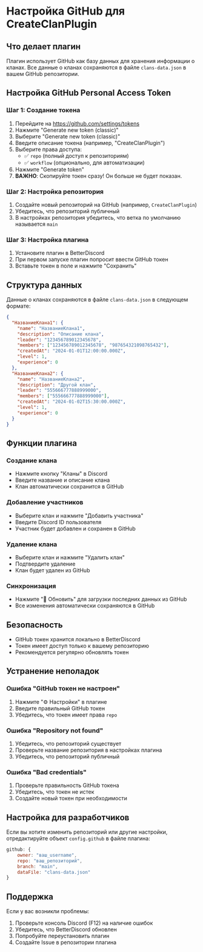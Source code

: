 # Настройка GitHub для CreateClanPlugin

## Что делает плагин

Плагин использует GitHub как базу данных для хранения информации о кланах. Все данные о кланах сохраняются в файле `clans-data.json` в вашем GitHub репозитории.

## Настройка GitHub Personal Access Token

### Шаг 1: Создание токена
1. Перейдите на https://github.com/settings/tokens
2. Нажмите "Generate new token (classic)"
3. Выберите "Generate new token (classic)"
4. Введите описание токена (например, "CreateClanPlugin")
5. Выберите права доступа:
   - ✅ `repo` (полный доступ к репозиториям)
   - ✅ `workflow` (опционально, для автоматизации)
6. Нажмите "Generate token"
7. **ВАЖНО**: Скопируйте токен сразу! Он больше не будет показан.

### Шаг 2: Настройка репозитория
1. Создайте новый репозиторий на GitHub (например, `CreateClanPlugin`)
2. Убедитесь, что репозиторий публичный
3. В настройках репозитория убедитесь, что ветка по умолчанию называется `main`

### Шаг 3: Настройка плагина
1. Установите плагин в BetterDiscord
2. При первом запуске плагин попросит ввести GitHub токен
3. Вставьте токен в поле и нажмите "Сохранить"

## Структура данных

Данные о кланах сохраняются в файле `clans-data.json` в следующем формате:

```json
{
  "НазваниеКлана1": {
    "name": "НазваниеКлана1",
    "description": "Описание клана",
    "leader": "123456789012345678",
    "members": ["123456789012345678", "987654321098765432"],
    "createdAt": "2024-01-01T12:00:00.000Z",
    "level": 1,
    "experience": 0
  },
  "НазваниеКлана2": {
    "name": "НазваниеКлана2",
    "description": "Другой клан",
    "leader": "555666777888999000",
    "members": ["555666777888999000"],
    "createdAt": "2024-01-02T15:30:00.000Z",
    "level": 1,
    "experience": 0
  }
}
```

## Функции плагина

### Создание клана
- Нажмите кнопку "Кланы" в Discord
- Введите название и описание клана
- Клан автоматически сохранится в GitHub

### Добавление участников
- Выберите клан и нажмите "Добавить участника"
- Введите Discord ID пользователя
- Участник будет добавлен и сохранен в GitHub

### Удаление клана
- Выберите клан и нажмите "Удалить клан"
- Подтвердите удаление
- Клан будет удален из GitHub

### Синхронизация
- Нажмите "🔄 Обновить" для загрузки последних данных из GitHub
- Все изменения автоматически сохраняются в GitHub

## Безопасность

- GitHub токен хранится локально в BetterDiscord
- Токен имеет доступ только к вашему репозиторию
- Рекомендуется регулярно обновлять токен

## Устранение неполадок

### Ошибка "GitHub токен не настроен"
1. Нажмите "⚙️ Настройки" в плагине
2. Введите правильный GitHub токен
3. Убедитесь, что токен имеет права `repo`

### Ошибка "Repository not found"
1. Убедитесь, что репозиторий существует
2. Проверьте название репозитория в настройках плагина
3. Убедитесь, что репозиторий публичный

### Ошибка "Bad credentials"
1. Проверьте правильность GitHub токена
2. Убедитесь, что токен не истек
3. Создайте новый токен при необходимости

## Настройка для разработчиков

Если вы хотите изменить репозиторий или другие настройки, отредактируйте объект `config.github` в файле плагина:

```javascript
github: {
    owner: "ваш_username",
    repo: "ваш_репозиторий",
    branch: "main",
    dataFile: "clans-data.json"
}
```

## Поддержка

Если у вас возникли проблемы:
1. Проверьте консоль Discord (F12) на наличие ошибок
2. Убедитесь, что BetterDiscord обновлен
3. Попробуйте переустановить плагин
4. Создайте Issue в репозитории плагина 